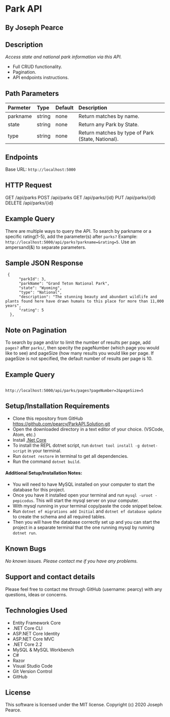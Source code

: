 # Park API

## By Joseph Pearce

## Description

_Access state and national park information via this API._

* Full CRUD functionality.
* Pagination.
* API endpoints instructions.


## Path Parameters

| Parmeter | Type | Default | Description | 
|:--------- |:--------- |:-------- |:-------- |
| parkname | string | none | Return matches by name.| 
| state | string | none | Return any Park by State.| 
| type | string | none | Return matches by type of Park (State, National).| 

## Endpoints

Base URL: `http://localhost:5000`

## HTTP Request

GET /api/parks
POST /api/parks
GET /api/parks/{id}
PUT /api/parks/{id}
DELETE /api/parks/{id}

## Example Query

There are multiple ways to query the API. To search by parkname or a specific rating(1-5), add the parameter(s) after `parks?` 
Example: `http://localhost:5000/api/parks?parkname=&rating=5`. Use an ampersand(&) to separate parameters.

## Sample JSON Response
```
 {
      "parkId": 3,
      "parkName": "Grand Teton National Park",
      "state": "Wyoming",
      "type": "National",
      "description": "The stunning beauty and abundant wildlife and plants found here have drawn humans to this place for more than 11,000 years",
      "rating": 5
  },
```

## Note on Pagination

To search by page and/or to limit the number of results per page, add `pages?` after `parks/`, then specity the pageNumber (which page you would like to see) and pageSize (how many results you would like per page. If pageSize is not specified, the default number of results per page is 10.

## Example Query
```
 
http://localhost:5000/api/parks/pages?pageNumber=2&pageSize=5

```

## Setup/Installation Requirements

* Clone this repository from GitHub https://github.com/pearcy/ParkAPI.Solution.git
* Open the downloaded directory in a text editor of your choice. (VSCode, Atom, etc.)
* Install [.Net Core](https://dotnet.microsoft.com/download/dotnet-core/2.2)
* To install the REPL dotnet script, run ```dotnet tool install -g dotnet-script``` in your terminal.
* Run ```dotnet restore``` in terminal to get all dependencies.
* Run the command ```dotnet build```.


#### Additional Setup/Installation Notes:

* You will need to have MySQL installed on your computer to start the database for this project.
* Once you have it installed open your terminal and run ```mysql -uroot -pepicodus```. This will start the mysql server on your computer.
* With mysql running in your terminal copy/paste the code snippet below.
* Run ```dotnet ef migrations add Initial``` and ```dotnet ef database update``` to create the schema and all required tables.
* Then you will have the database correctly set up and you can start the project in a separate terminal that the one running mysql by running ```dotnet run```.


## Known Bugs

_No known issues. Please contact me if you have any problems._


## Support and contact details

Please feel free to contact me through GitHub (username: pearcy) with any questions, ideas or concerns.  

## Technologies Used

- Entity Framework Core
- .NET Core CLI
- ASP.NET Core Identity
- ASP.NET Core MVC
- .NET Core 2.2
- MySQL & MySQL Workbench
- C#
- Razor
- Visual Studio Code
- Git Version Control
- GitHub


## License
This software is licensed under the MIT license. Copyright (c) 2020 Joseph Pearce.
